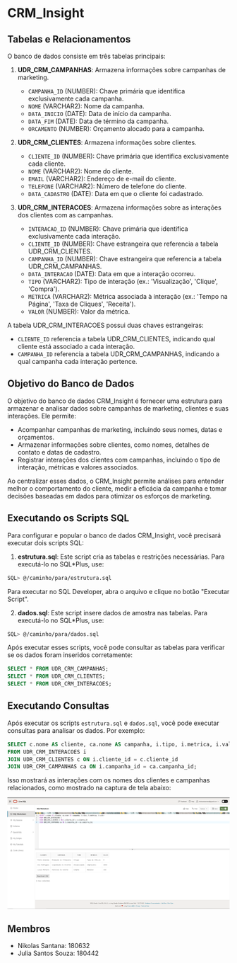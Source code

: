 # CRM_Insight

## Tabelas e Relacionamentos

O banco de dados consiste em três tabelas principais:

1. **UDR_CRM_CAMPANHAS**: Armazena informações sobre campanhas de marketing.
   - `CAMPANHA_ID` (NUMBER): Chave primária que identifica exclusivamente cada campanha.
   - `NOME` (VARCHAR2): Nome da campanha.
   - `DATA_INICIO` (DATE): Data de início da campanha.
   - `DATA_FIM` (DATE): Data de término da campanha.
   - `ORCAMENTO` (NUMBER): Orçamento alocado para a campanha.

2. **UDR_CRM_CLIENTES**: Armazena informações sobre clientes.
   - `CLIENTE_ID` (NUMBER): Chave primária que identifica exclusivamente cada cliente.
   - `NOME` (VARCHAR2): Nome do cliente.
   - `EMAIL` (VARCHAR2): Endereço de e-mail do cliente.
   - `TELEFONE` (VARCHAR2): Número de telefone do cliente.
   - `DATA_CADASTRO` (DATE): Data em que o cliente foi cadastrado.

3. **UDR_CRM_INTERACOES**: Armazena informações sobre as interações dos clientes com as campanhas.
   - `INTERACAO_ID` (NUMBER): Chave primária que identifica exclusivamente cada interação.
   - `CLIENTE_ID` (NUMBER): Chave estrangeira que referencia a tabela UDR_CRM_CLIENTES.
   - `CAMPANHA_ID` (NUMBER): Chave estrangeira que referencia a tabela UDR_CRM_CAMPANHAS.
   - `DATA_INTERACAO` (DATE): Data em que a interação ocorreu.
   - `TIPO` (VARCHAR2): Tipo de interação (ex.: 'Visualização', 'Clique', 'Compra').
   - `METRICA` (VARCHAR2): Métrica associada à interação (ex.: 'Tempo na Página', 'Taxa de Cliques', 'Receita').
   - `VALOR` (NUMBER): Valor da métrica.

A tabela UDR_CRM_INTERACOES possui duas chaves estrangeiras:
- `CLIENTE_ID` referencia a tabela UDR_CRM_CLIENTES, indicando qual cliente está associado a cada interação.
- `CAMPANHA_ID` referencia a tabela UDR_CRM_CAMPANHAS, indicando a qual campanha cada interação pertence.

## Objetivo do Banco de Dados

O objetivo do banco de dados CRM_Insight é fornecer uma estrutura para armazenar e analisar dados sobre campanhas de marketing, clientes e suas interações. Ele permite:

- Acompanhar campanhas de marketing, incluindo seus nomes, datas e orçamentos.
- Armazenar informações sobre clientes, como nomes, detalhes de contato e datas de cadastro.
- Registrar interações dos clientes com campanhas, incluindo o tipo de interação, métricas e valores associados.

Ao centralizar esses dados, o CRM_Insight permite análises para entender melhor o comportamento do cliente, medir a eficácia da campanha e tomar decisões baseadas em dados para otimizar os esforços de marketing.

## Executando os Scripts SQL

Para configurar e popular o banco de dados CRM_Insight, você precisará executar dois scripts SQL:

1. **estrutura.sql**: Este script cria as tabelas e restrições necessárias. Para executá-lo no SQL*Plus, use:

```bash
SQL> @/caminho/para/estrutura.sql
```

Para executar no SQL Developer, abra o arquivo e clique no botão "Executar Script".

2. **dados.sql**: Este script insere dados de amostra nas tabelas. Para executá-lo no SQL*Plus, use:

```bash
SQL> @/caminho/para/dados.sql
```

Após executar esses scripts, você pode consultar as tabelas para verificar se os dados foram inseridos corretamente:

```sql
SELECT * FROM UDR_CRM_CAMPANHAS;
SELECT * FROM UDR_CRM_CLIENTES;
SELECT * FROM UDR_CRM_INTERACOES;
```

## Executando Consultas

Após executar os scripts `estrutura.sql` e `dados.sql`, você pode executar consultas para analisar os dados. Por exemplo:

```sql
SELECT c.nome AS cliente, ca.nome AS campanha, i.tipo, i.metrica, i.valor
FROM UDR_CRM_INTERACOES i
JOIN UDR_CRM_CLIENTES c ON i.cliente_id = c.cliente_id
JOIN UDR_CRM_CAMPANHAS ca ON i.campanha_id = ca.campanha_id;
```

Isso mostrará as interações com os nomes dos clientes e campanhas relacionados, como mostrado na captura de tela abaixo:

![Resultado da Consulta](/crm_insight_screenshot.png)

## Membros
- Nikolas Santana: 180632
- Julia Santos Souza: 180442

